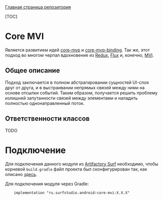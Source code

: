 [Главная страница репозитория](../docs/main.md)

[TOC]

# Core MVI
Является развитием идей [core-mvp](../core-mvp/) и [core-mvp-binding](../core-mvp-binding). 
Так же, этот подход во многом черпал вдохновение из [Redux](https://redux.js.org/), [Flux](https://ru.wikipedia.org/wiki/Flux-%D0%B0%D1%80%D1%85%D0%B8%D1%82%D0%B5%D0%BA%D1%82%D1%83%D1%80%D0%B0) и, конечно, [MVI](http://hannesdorfmann.com/android/model-view-intent).  
## Общее описание
Подход заключается в полном абстрагировании сущностей UI-слоя друг от друга, и в выстраивании непрямых связей между ними на основе отсылки событий. Таким образом, получается решить проблему излишней запутанности связей между элементами и наладить полностью однонаправленный поток.
## Ответственности классов 
TODO

# Подключение
Для подключения данного модуля из [Artifactory Surf](http://artifactory.surfstudio.ru)
необходимо, чтобы корневой `build.gradle` файл проекта был сконфигурирован так,
как описано [здесь](https://bitbucket.org/surfstudio/android-standard/overview).

Для подключения модуля через Gradle:
```
    implementation "ru.surfstudio.android:core-mvi:X.X.X"
```
